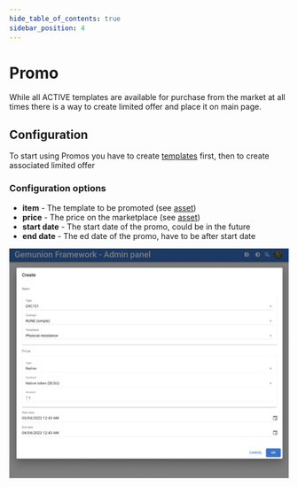 ```yaml
---
hide_table_of_contents: true
sidebar_position: 4
---
```


# Promo

While all ACTIVE templates are available for purchase from the market at all times there is a way to create limited
offer and place it on main page.

## Configuration

To start using Promos you have to create [templates](/admin/hierarchy/ERC721/template/) first, then to create
associated limited offer

### Configuration options

- **item** - The template to be promoted (see [asset](/admin/miscellaneous/asset/))
- **price** - The price on the marketplace (see [asset](/admin/miscellaneous/asset/))
- **start date** - The start date of the promo, could be in the future
- **end date** - The ed date of the promo, have to be after start date

![](/img/admin/mechanics-meta/promo/promo_create.png)
